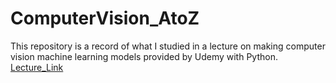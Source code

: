 # ComputerVision_AtoZ

This repository is a record of what I studied in a lecture on making computer vision machine learning models provided by Udemy with Python.
<br>
[Lecture_Link]

[Lecture_Link]: https://www.udemy.com/course/computer-vision-a-z
